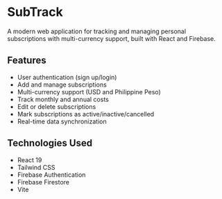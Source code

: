 # SubTrack

A modern web application for tracking and managing personal subscriptions with multi-currency support, built with React and Firebase.

## Features

- User authentication (sign up/login)
- Add and manage subscriptions
- Multi-currency support (USD and Philippine Peso)
- Track monthly and annual costs
- Edit or delete subscriptions
- Mark subscriptions as active/inactive/cancelled
- Real-time data synchronization

## Technologies Used

- React 19
- Tailwind CSS
- Firebase Authentication
- Firebase Firestore
- Vite